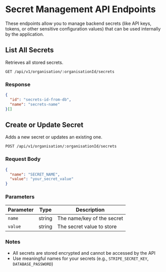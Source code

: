 # Secret Management API Endpoints

These endpoints allow you to manage backend secrets (like API keys, tokens, or other sensitive configuration values) that can be used internally by the application.

## List All Secrets

Retrieves all stored secrets.

```http
GET /api/v1/organisation/:organisationId/secrets
```

### Response

```json
{
  "id": "secrets-id-from-db",
  "name": "secrets-name"
}[]
```

## Create or Update Secret

Adds a new secret or updates an existing one.

```http
POST /api/v1/organisation/:organisationId/secrets
```

### Request Body

```json
{
  "name": "SECRET_NAME",
  "value": "your_secret_value"
}
```

### Parameters

| Parameter | Type   | Description                |
| --------- | ------ | -------------------------- |
| `name`    | string | The name/key of the secret |
| `value`   | string | The secret value to store  |


### Notes

- All secrets are stored encrypted and cannot be accessed by the API
- Use meaningful names for your secrets (e.g., `STRIPE_SECRET_KEY`, `DATABASE_PASSWORD`)